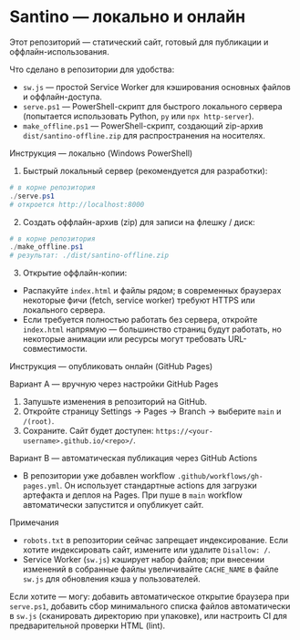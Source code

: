 # Santino — локально и онлайн

Этот репозиторий — статический сайт, готовый для публикации и оффлайн-использования.

Что сделано в репозитории для удобства:

- `sw.js` — простой Service Worker для кэширования основных файлов и оффлайн-доступа.
- `serve.ps1` — PowerShell-скрипт для быстрого локального сервера (попытается использовать Python, `py` или `npx http-server`).
- `make_offline.ps1` — PowerShell-скрипт, создающий zip-архив `dist/santino-offline.zip` для распространения на носителях.
<!-- NOTE: the GitHub Pages workflow was removed to avoid automatic publication. The repository is configured by default to remain non-published. -->

Инструкция — локально (Windows PowerShell)

1) Быстрый локальный сервер (рекомендуется для разработки):

```powershell
# в корне репозитория
./serve.ps1
# откроется http://localhost:8000
```

2) Создать оффлайн-архив (zip) для записи на флешку / диск:

```powershell
# в корне репозитория
./make_offline.ps1
# результат: ./dist/santino-offline.zip
```

3) Открытие оффлайн-копии:
- Распакуйте `index.html` и файлы рядом; в современных браузерах некоторые фичи (fetch, service worker) требуют HTTPS или локального сервера.
- Если требуется полностью работать без сервера, откройте `index.html` напрямую — большинство страниц будут работать, но некоторые анимации или ресурсы могут требовать URL-совместимости.

Инструкция — опубликовать онлайн (GitHub Pages)

Вариант A — вручную через настройки GitHub Pages

1. Запушьте изменения в репозиторий на GitHub.
2. Откройте страницу Settings → Pages → Branch → выберите `main` и `/(root)`.
3. Сохраните. Сайт будет доступен: `https://<your-username>.github.io/<repo>/`.

Вариант B — автоматическая публикация через GitHub Actions

- В репозитории уже добавлен workflow `.github/workflows/gh-pages.yml`. Он использует стандартные actions для загрузки артефакта и деплоя на Pages. При пуше в `main` workflow автоматически запустится и опубликует сайт.

Примечания

- `robots.txt` в репозитории сейчас запрещает индексирование. Если хотите индексировать сайт, измените или удалите `Disallow: /`.
- Service Worker (`sw.js`) кэширует набор файлов; при внесении изменений в собранные файлы увеличивайте `CACHE_NAME` в файле `sw.js` для обновления кэша у пользователей.

Если хотите — могу: добавить автоматическое открытие браузера при `serve.ps1`, добавить сбор минимального списка файлов автоматически в `sw.js` (сканировать директорию при упаковке), или настроить CI для предварительной проверки HTML (lint).
